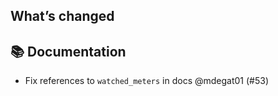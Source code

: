## What’s changed

## 📚 Documentation

- Fix references to `watched_meters` in docs @mdegat01 (#53)
